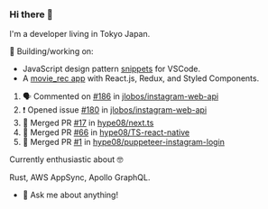 ### Hi there 👋

I'm a developer living in Tokyo Japan.


🚀 Building/working on: 
- JavaScript design pattern [snippets](https://github.com/hype08/JS-design-pattern-snippets) for  VSCode.
- A [movie_rec app](https://github.com/hype08/movie_recs) with React.js, Redux, and Styled Components.

<!--
**hype08/hype08** is a ✨ _special_ ✨ repository because its `README.md` (this file) appears on your GitHub profile.

---

### :zap: Recent Activity

<!--START_SECTION:activity-->
1. 🗣 Commented on [#186](https://github.com//jlobos/instagram-web-api/issues/186) in [jlobos/instagram-web-api](https://github.com//jlobos/instagram-web-api)
2. ❗️ Opened issue [#180](https://github.com//jlobos/instagram-web-api/issues/180) in [jlobos/instagram-web-api](https://github.com//jlobos/instagram-web-api)
3. 🎉 Merged PR [#17](https://github.com//hype08/next.ts/pull/17) in [hype08/next.ts](https://github.com//hype08/next.ts)
4. 🎉 Merged PR [#66](https://github.com//hype08/TS-react-native/pull/66) in [hype08/TS-react-native](https://github.com//hype08/TS-react-native)
5. 🎉 Merged PR [#1](https://github.com//hype08/puppeteer-instagram-login/pull/1) in [hype08/puppeteer-instagram-login](https://github.com//hype08/puppeteer-instagram-login)




<!--END_SECTION:activity-->


Currently enthusiastic about 🤓

Rust, AWS AppSync, Apollo GraphQL.

- 💬 Ask me about anything!
